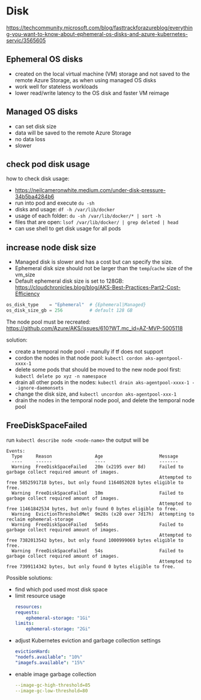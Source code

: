 # Disk

https://techcommunity.microsoft.com/blog/fasttrackforazureblog/everything-you-want-to-know-about-ephemeral-os-disks-and-azure-kubernetes-servic/3565605

## Ephemeral OS disks 
- created on the local virtual machine (VM) storage and not saved to the remote Azure Storage, as when using managed OS disks
- work well for stateless workloads
- lower read/write latency to the OS disk and faster VM reimage

## Managed OS disks
- can set disk size
- data will be saved to the remote Azure Storage
- no data loss
- slower

## check pod disk usage
how to check disk usage:
- https://neilcameronwhite.medium.com/under-disk-pressure-34b5ba4284b6
- run into pod and execute `du -sh`
- disks and usage: `df -h /var/lib/docker`
- usage of each folder: `du -sh /var/lib/docker/* | sort -h`
- files that are open: `lsof /var/lib/docker/ | grep deleted | head`
- can use shell to get disk usage for all pods
  
## increase node disk size
- Managed disk is slower and has a cost but can specify the size.
- Ephemeral disk size should not be larger than the `temp`/`cache` size of the vm_size
- Default ephemeral disk size is set to 128GB: https://cloudchronicles.blog/blog/AKS-Best-Practices-Part2-Cost-Efficiency
```tf
os_disk_type    = "Ephemeral"  # {Ephemeral|Managed}
os_disk_size_gb = 256          # default 128 GB
```

The node pool must be recreated: https://github.com/Azure/AKS/issues/610?WT.mc_id=AZ-MVP-5005118

solution:
- create a temporal node pool - manully if tf does not support
- cordon the nodes in that node pool: `kubectl cordon aks-agentpool-xxxx-1`
- delete some pods that should be moved to the new node pool first: `kubectl delete po xyz -n namespace`
- drain all other pods in the nodes: `kubectl drain aks-agentpool-xxxx-1 --ignore-daemonsets`
- change the disk size, and `kubectl uncordon aks-agentpool-xxx-1`
- drain the nodes in the temporal node pool, and delete the temporal node pool

## FreeDiskSpaceFailed
run `kubectl describe node <node-name>` the output will be
```
Events:
  Type     Reason                Age                     Message
  ----     ------                ----                    -------
  Warning  FreeDiskSpaceFailed   20m (x2195 over 8d)     Failed to garbage collect required amount of images.
                                                         Attempted to free 5852591718 bytes, but only found 1164052028 bytes eligible to free.
  Warning  FreeDiskSpaceFailed   10m                     Failed to garbage collect required amount of images.
                                                         Attempted to free 11461842534 bytes, but only found 0 bytes eligible to free.
  Warning  EvictionThresholdMet  9m28s (x20 over 7d17h)  Attempting to reclaim ephemeral-storage
  Warning  FreeDiskSpaceFailed   5m54s                   Failed to garbage collect required amount of images.
                                                         Attempted to free 7382013542 bytes, but only found 1000999069 bytes eligible to free.
  Warning  FreeDiskSpaceFailed   54s                     Failed to garbage collect required amount of images.
                                                         Attempted to free 7399114342 bytes, but only found 0 bytes eligible to free.
```

Possible solutions:
- find which pod used most disk space
- limit resource usage
  ```yaml
  resources:
  requests:
      ephemeral-storage: "1Gi"
  limits:
      ephemeral-storage: "2Gi"
  ```
- adjust Kubernetes eviction and garbage collection settings
  ```yaml
  evictionHard:
  "nodefs.available": "10%"
  "imagefs.available": "15%"
  ```
- enable image garbage collection
  ```yaml
  --image-gc-high-threshold=85
  --image-gc-low-threshold=80
  ```
